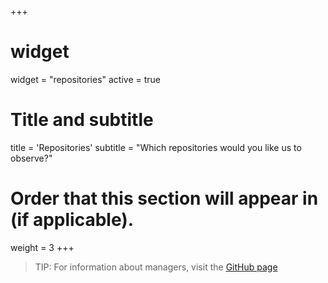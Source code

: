 +++
# widget
widget = "repositories"
active = true

# Title and subtitle
title = 'Repositories'
subtitle = "Which repositories would you like us to observe?"

# Order that this section will appear in (if applicable).
weight = 3
+++

> TIP: For information about managers, visit the [GitHub page](https://github.com/thoth-station/kebechet/tree/master/kebechet/managers)
